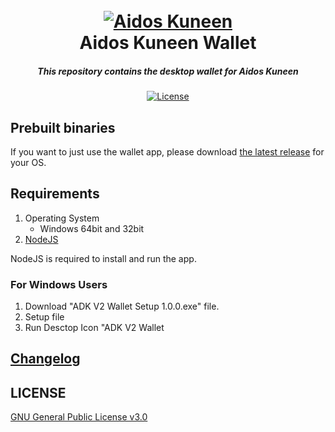 <h1 align="center">
  <br>
  <a href="https://aidoskuneen.com"><img src="https://aidoskuneen.com/wp-content/uploads/2020/08/cropped-adk-logo-footer-192x192.png" alt="Aidos Kuneen"></a>
  <br>
  Aidos Kuneen Wallet
  <br>
</h1>

<h5 align="center">This repository contains the desktop wallet for Aidos Kuneen</h6>

<p align="center">
  <a href="https://raw.githubusercontent.com/AidosKuneen/aidos-wallet/master/LICENSE">
      <img src="https://img.shields.io/badge/license-GPLv3-blue.svg" alt="License">
  </a>
</p>

## Prebuilt binaries

If you want to just use the wallet app, please download [the latest release](https://github.com/AidosKuneen/aidos-wallet/releases) for your OS.

## Requirements

1. Operating System
   - Windows 64bit and 32bit
2. [NodeJS](https://nodejs.org/en/download/)

NodeJS is required to install and run the app.

### For Windows Users

1. Download "ADK V2 Wallet Setup 1.0.0.exe" file.
2. Setup file
3. Run Desctop Icon "ADK V2 Wallet

## [Changelog](https://github.com/AidosKuneen/aidos-wallet/blob/master/changelog.md)

## LICENSE

[GNU General Public License v3.0](https://github.com/AidosKuneen/aidos-wallet/blob/master/LICENSE)
